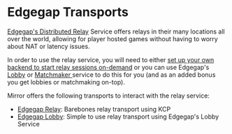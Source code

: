 # Edgegap Transports

[Edgegap's Distributed Relay](https://edgegap.com/en/platform/distributed-relay) Service offers relays in their many locations all over the world, allowing for player hosted games without having to worry about NAT or latency issues.

In order to use the relay service, you will need to either [set up your own backend to start relay sessions on-demand](https://docs.edgegap.com/docs/relay-edgegap-api) or you can use Edgegap's [Lobby](https://docs.edgegap.com/docs/lobby/service) or [Matchmaker ](https://docs.edgegap.com/docs/matchmaker)service to do this for you (and as an added bonus you get lobbies or matchmaking on-top).

Mirror offers the following transports to interact with the relay service:

* [Edgegap Relay](edgegap-relay.md): Barebones relay transport using KCP
* [Edgegap Lobby](edgegap-lobby.md): Simple to use relay transport using Edgegap's Lobby Service

